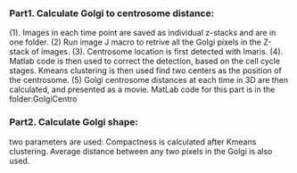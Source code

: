 ### Part1. Calculate Golgi to centrosome distance:

(1). Images in each time point are saved as individual z-stacks and are in one folder. (2) Run image J macro to retrive all the Golgi pixels in the Z-stack of images. (3). Centrosome location is first detected with Imaris. (4). Matlab code is then used to correct the detection, based on the cell cycle stages. Kmeans clustering is then used find two centers as the position of the centrosome.  (5) Golgi centrosome distances at each time in 3D are then calculated, and presented as a movie.  MatLab code for this part is in the folder:GolgiCentro

### Part2. Calculate Golgi shape: 

two parameters are used: Compactness is calculated after Kmeans clustering. Average distance between any two pixels in the Golgi is also used.

